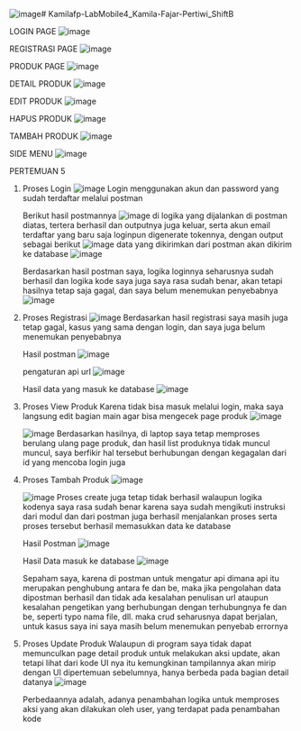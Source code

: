![image](https://github.com/user-attachments/assets/4ef5845d-8b55-433d-9f4b-1c848c807ce3)# Kamilafp-LabMobile4_Kamila-Fajar-Pertiwi_ShiftB

LOGIN PAGE
![image](https://github.com/user-attachments/assets/d162e569-e81f-466d-a7b8-54d2aefce36e)


REGISTRASI PAGE
![image](https://github.com/user-attachments/assets/c803490b-4554-4593-b6d4-f9b4ea731162)


PRODUK PAGE
![image](https://github.com/user-attachments/assets/eb9a51fa-f450-4796-bf14-66523df33b53)


DETAIL PRODUK
![image](https://github.com/user-attachments/assets/df5fbf1b-a7d8-4fd8-bfa9-96cf31adf423)


EDIT PRODUK
![image](https://github.com/user-attachments/assets/5256da08-8b54-434e-aa16-341e232469a5)


HAPUS PRODUK
![image](https://github.com/user-attachments/assets/6f6e40ca-5416-4fe2-876f-edda7a450d95)


TAMBAH PRODUK
![image](https://github.com/user-attachments/assets/d07b7ce5-ef30-4fa5-b8b4-5c1ce1e36fe6)


SIDE MENU
![image](https://github.com/user-attachments/assets/b3cfac0e-a207-48f1-961f-7f286aa5ec52)




PERTEMUAN 5
1. Proses Login
   ![image](https://github.com/user-attachments/assets/a20753f4-1e63-44f0-984b-603f346aa91f)
   Login menggunakan akun dan password yang sudah terdaftar melalui postman

   Berikut hasil postmannya
   ![image](https://github.com/user-attachments/assets/97282b85-9b29-4e33-99d0-412e37138db5)
   di logika yang dijalankan di postman diatas, tertera berhasil dan outputnya juga keluar, serta akun email terdaftar yang baru saja loginpun digenerate tokennya, dengan output sebagai berikut
   ![image](https://github.com/user-attachments/assets/aaa5230d-7ed8-4391-913b-ed018c6e4f30)
   data yang dikirimkan dari postman akan dikirim ke database
   ![image](https://github.com/user-attachments/assets/414ba887-1fc1-4e13-8537-47bd196fcd45)

   Berdasarkan hasil postman saya, logika loginnya seharusnya sudah berhasil dan logika kode saya juga saya rasa sudah benar, akan tetapi hasilnya tetap saja gagal, dan saya belum menemukan penyebabnya
   ![image](https://github.com/user-attachments/assets/6fc0dc04-bf97-491d-acd0-8bb1370ee77d)
2. Proses Registrasi
   ![image](https://github.com/user-attachments/assets/77ab56d9-b272-49a7-9fe4-5a25394e0c32)
   Berdasarkan hasil registrasi saya masih juga tetap gagal, kasus yang sama dengan login, dan saya juga belum menemukan penyebabnya

   Hasil postman
   ![image](https://github.com/user-attachments/assets/5c544822-1c23-446d-bb4a-27b58f11e02c)

   pengaturan api url
   ![image](https://github.com/user-attachments/assets/4968eb25-98a7-4de2-97b8-337adf14dd12)

   Hasil data yang masuk ke database
   ![image](https://github.com/user-attachments/assets/bb465fd5-1846-45c0-b3b3-416952e90829)
3. Proses View Produk
   Karena tidak bisa masuk melalui login, maka saya langsung edit bagian main agar bisa mengecek page produk
   ![image](https://github.com/user-attachments/assets/5efac8f8-d9c6-4e7a-85ca-547693a5ec5d)

   ![image](https://github.com/user-attachments/assets/de0a552c-5666-427e-bd8c-fe2c0613b8dd)
   Berdasarkan hasilnya, di laptop saya tetap memproses berulang ulang page produk, dan hasil list produknya tidak muncul muncul, saya berfikir hal tersebut berhubungan dengan kegagalan dari id yang mencoba login juga
4. Proses Tambah Produk
   ![image](https://github.com/user-attachments/assets/a7704b24-c946-4592-8800-c9104c50927e)

   ![image](https://github.com/user-attachments/assets/91f90640-2866-4ef4-ab92-ec5f272ed7cb)
   Proses create juga tetap tidak berhasil walaupun logika kodenya saya rasa sudah benar karena saya sudah mengikuti instruksi dari modul dan dari postman juga berhasil menjalankan proses serta proses tersebut berhasil memasukkan data ke database

   Hasil Postman
   ![image](https://github.com/user-attachments/assets/b2c6ee86-4ee3-4a06-8c38-4acee4e3d187)

   Hasil Data masuk ke database
   ![image](https://github.com/user-attachments/assets/5007a676-f34e-4c2b-ae64-fa644ba4368e)

   Sepaham saya, karena di postman untuk mengatur api dimana api itu merupakan penghubung antara fe dan be, maka jika pengolahan data dipostman berhasil dan tidak ada kesalahan penulisan url ataupun kesalahan pengetikan yang berhubungan dengan terhubungnya fe dan be, seperti typo nama file, dll. maka crud seharusnya dapat berjalan, untuk kasus saya ini saya masih belum menemukan penyebab errornya

5. Proses Update Produk
   Walaupun di program saya tidak dapat memunculkan page detail produk untuk melakukan aksi update, akan tetapi lihat dari kode UI nya itu kemungkinan tampilannya akan mirip dengan UI dipertemuan sebelumnya, hanya berbeda pada bagian detail datanya
   ![image](https://github.com/user-attachments/assets/5256da08-8b54-434e-aa16-341e232469a5)

   Perbedaannya adalah, adanya penambahan logika untuk memproses aksi yang akan dilakukan oleh user, yang terdapat pada penambahan kode
   

   
   
   


   
